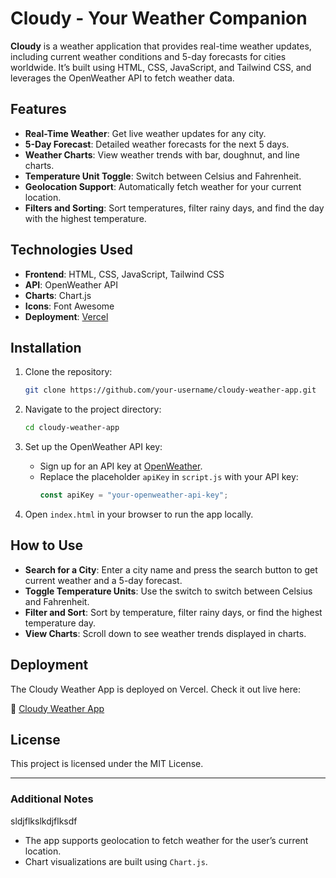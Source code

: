 
# Cloudy - Your Weather Companion

**Cloudy** is a weather application that provides real-time weather updates, including current weather conditions and 5-day forecasts for cities worldwide. It’s built using HTML, CSS, JavaScript, and Tailwind CSS, and leverages the OpenWeather API to fetch weather data.

## Features

- **Real-Time Weather**: Get live weather updates for any city.
- **5-Day Forecast**: Detailed weather forecasts for the next 5 days.
- **Weather Charts**: View weather trends with bar, doughnut, and line charts.
- **Temperature Unit Toggle**: Switch between Celsius and Fahrenheit.
- **Geolocation Support**: Automatically fetch weather for your current location.
- **Filters and Sorting**: Sort temperatures, filter rainy days, and find the day with the highest temperature.

## Technologies Used

- **Frontend**: HTML, CSS, JavaScript, Tailwind CSS
- **API**: OpenWeather API
- **Charts**: Chart.js
- **Icons**: Font Awesome
- **Deployment**: [Vercel](https://cloudy-weather-app.vercel.app/)

## Installation

1. Clone the repository:
   ```bash
   git clone https://github.com/your-username/cloudy-weather-app.git
   ```

2. Navigate to the project directory:
   ```bash
   cd cloudy-weather-app
   ```

3. Set up the OpenWeather API key:
   - Sign up for an API key at [OpenWeather](https://openweathermap.org/).
   - Replace the placeholder `apiKey` in `script.js` with your API key:
     ```javascript
     const apiKey = "your-openweather-api-key";
     ```

4. Open `index.html` in your browser to run the app locally.

## How to Use

- **Search for a City**: Enter a city name and press the search button to get current weather and a 5-day forecast.
- **Toggle Temperature Units**: Use the switch to switch between Celsius and Fahrenheit.
- **Filter and Sort**: Sort by temperature, filter rainy days, or find the highest temperature day.
- **View Charts**: Scroll down to see weather trends displayed in charts.

## Deployment

The Cloudy Weather App is deployed on Vercel. Check it out live here:

🔗 [Cloudy Weather App](https://cloudy-weather-app.vercel.app/)


## License

This project is licensed under the MIT License.

---

### Additional Notes
sldjflkslkdjflksdf
- The app supports geolocation to fetch weather for the user’s current location.
- Chart visualizations are built using `Chart.js`.

